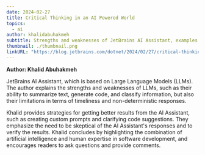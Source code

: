 ```yaml
---
date: 2024-02-27
title: Critical Thinking in an AI Powered World
topics:
  - ai
author: khalidabuhakmeh
subtitle: Strengths and weaknesses of JetBrains AI Assistant, examples of edge cases, and strategies to get better results.
thumbnail: ./thumbnail.png
linkURL: "https://blog.jetbrains.com/dotnet/2024/02/27/critical-thinking-in-an-ai-powered-world/"
---
```


**Author: Khalid Abuhakmeh**

JetBrains AI Assistant, which is based on Large Language Models (LLMs). The author explains the strengths and weaknesses of LLMs, such as their ability to summarize text, generate code, and classify information, but also their limitations in terms of timeliness and non-deterministic responses.

Khalid provides strategies for getting better results from the AI Assistant, such as creating custom prompts and clarifying code suggestions. They emphasize the need to be skeptical of the AI Assistant's responses and to verify the results. Khalid concludes by highlighting the combination of artificial intelligence and human expertise in software development, and encourages readers to ask questions and provide comments.
